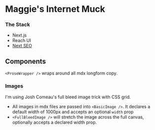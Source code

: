 # Maggie's Internet Muck

### The Stack

- Next.js
- Reach UI
- [Next SEO](https://github.com/garmeeh/next-seo)

## Components



`<ProseWrapper />` wraps around all mdx longform copy.

### Images

I'm using Josh Comeau's full bleed image trick with CSS grid.
* All images in mdx files are passed into `<BasicImage />`. It declares a default width of 1000px and accepts an optional `width` prop
* `<FullBleedImage />` will stretch the image across the full canvas, optionally accepts a declared width prop.